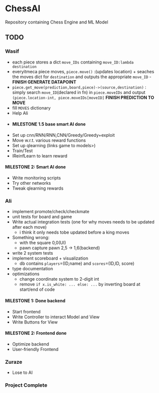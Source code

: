 # ChessAI

Repository containing Chess Engine and ML Model

## TODO
### **Wasif**
- each piece stores a dict `move_IDs` containing `move_ID:lambda destination`
- everyitmeca piece moves, `piece.move()` :(updates location) + seaches the moves dict for `destination` and outputs the appropriate `move_ID` - **FINISH GENERATE DATAPOINT**
- `piece.get_move(prediction,board,piece)->(source,destination)` : simply search `move_ID`(declared in fn) in `piece.moveIDs` and output `(piece.location-int, piece.moveIDs[moveID]` **FINISH PREDICTION TO MOVE**
- fill `MOVES` dictionary
- Help Ali
- #### MILESTONE 1.5 base smart AI done
- Set up cnn/RNN/RNN,CNN/Greedy/Greedy+exploit
- Move w.r.t. various reward functions  
- Set up qlearning (links game to models>)
- Train/Test
- IReinfLearn to learn reward
#### MILESTONE 2: **Smart AI done**
- Write monitoring scripts
- Try other networks
- Tweak qlearning rewards

### **Ali**
- implement promote/check/checkmate
- unit tests for board and game
- Write actual integration tests (one for why moves needs to be updated after each move)
  - i think it only needs tobe updated before a king moves
- Something wrong:
  - with the square 0,0(UI)
  - pawn capture pawn 2,5 -> 1,6(backend)
- write 2 system tests
- implement scoreboard + visualization
  - db contains `players`=(ID,name) and `scores`=(ID,ID, score)
- type documentation
- optimizations
  - change coordinate system to 2-digit int
  - remove `if x.is_white: ... else: ...` by inverting board at start/end of code

#### MILESTONE 1: **Done backend**
- Start frontend
- Write Controller to interact Model and View
- Write Buttons for View
#### MILESTONE 2: **Frontend done**
- Optimize backend
- User-friendly Frontend

### **Zuraze**
- Lose to AI

### Project Complete
